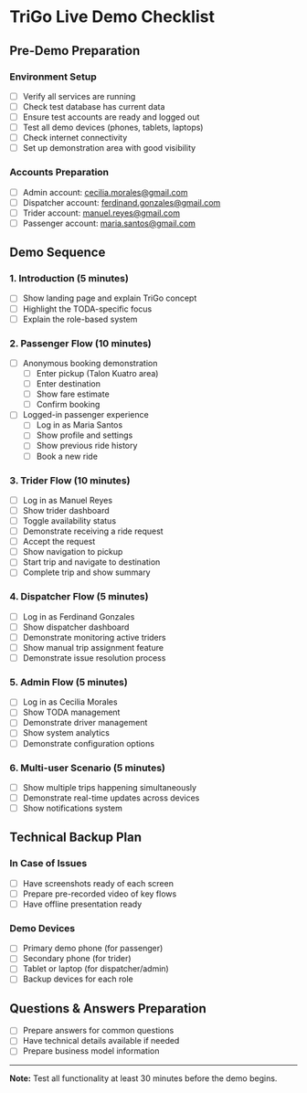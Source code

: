 # TriGo Live Demo Checklist

## Pre-Demo Preparation

### Environment Setup
- [ ] Verify all services are running
- [ ] Check test database has current data
- [ ] Ensure test accounts are ready and logged out
- [ ] Test all demo devices (phones, tablets, laptops)
- [ ] Check internet connectivity
- [ ] Set up demonstration area with good visibility

### Accounts Preparation
- [ ] Admin account: cecilia.morales@gmail.com
- [ ] Dispatcher account: ferdinand.gonzales@gmail.com
- [ ] Trider account: manuel.reyes@gmail.com
- [ ] Passenger account: maria.santos@gmail.com

## Demo Sequence

### 1. Introduction (5 minutes)
- [ ] Show landing page and explain TriGo concept
- [ ] Highlight the TODA-specific focus
- [ ] Explain the role-based system

### 2. Passenger Flow (10 minutes)
- [ ] Anonymous booking demonstration
  - [ ] Enter pickup (Talon Kuatro area)
  - [ ] Enter destination
  - [ ] Show fare estimate
  - [ ] Confirm booking
- [ ] Logged-in passenger experience
  - [ ] Log in as Maria Santos
  - [ ] Show profile and settings
  - [ ] Show previous ride history
  - [ ] Book a new ride

### 3. Trider Flow (10 minutes)
- [ ] Log in as Manuel Reyes
- [ ] Show trider dashboard
- [ ] Toggle availability status
- [ ] Demonstrate receiving a ride request
- [ ] Accept the request
- [ ] Show navigation to pickup
- [ ] Start trip and navigate to destination
- [ ] Complete trip and show summary

### 4. Dispatcher Flow (5 minutes)
- [ ] Log in as Ferdinand Gonzales
- [ ] Show dispatcher dashboard
- [ ] Demonstrate monitoring active triders
- [ ] Show manual trip assignment feature
- [ ] Demonstrate issue resolution process

### 5. Admin Flow (5 minutes)
- [ ] Log in as Cecilia Morales
- [ ] Show TODA management
- [ ] Demonstrate driver management
- [ ] Show system analytics
- [ ] Demonstrate configuration options

### 6. Multi-user Scenario (5 minutes)
- [ ] Show multiple trips happening simultaneously
- [ ] Demonstrate real-time updates across devices
- [ ] Show notifications system

## Technical Backup Plan

### In Case of Issues
- [ ] Have screenshots ready of each screen
- [ ] Prepare pre-recorded video of key flows
- [ ] Have offline presentation ready

### Demo Devices
- [ ] Primary demo phone (for passenger)
- [ ] Secondary phone (for trider)
- [ ] Tablet or laptop (for dispatcher/admin)
- [ ] Backup devices for each role

## Questions & Answers Preparation
- [ ] Prepare answers for common questions
- [ ] Have technical details available if needed
- [ ] Prepare business model information

---

**Note:** Test all functionality at least 30 minutes before the demo begins. 